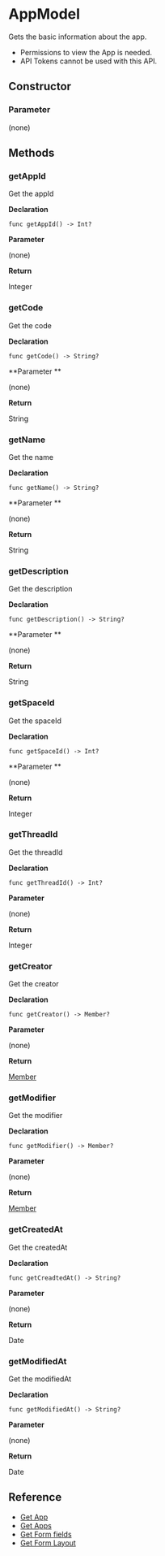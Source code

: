 # AppModel

Gets the basic information about the app.

- Permissions to view the App is needed.
- API Tokens cannot be used with this API.

## Constructor

### **Parameter**

(none)

## Methods

### getAppId

Get the appId

**Declaration**

```
func getAppId() -> Int?
```

**Parameter**

(none)

**Return**

Integer

### getCode

Get the code

**Declaration**

```
func getCode() -> String?
```

**Parameter **

(none)

**Return**

String

### getName

Get the name

**Declaration**

```
func getName() -> String?
```

**Parameter **

(none)

**Return**

String

### getDescription

Get the description

**Declaration**

```
func getDescription() -> String?
```

**Parameter **

(none)

**Return**

String

### getSpaceId

Get the spaceId

**Declaration**

```
func getSpaceId() -> Int?
```

**Parameter **

(none)

**Return**

Integer

### getThreadId

Get the threadId

**Declaration**

```
func getThreadId() -> Int?
```

**Parameter**

(none)

**Return**

Integer

### getCreator

Get the creator

**Declaration**

```
func getCreator() -> Member?
```

**Parameter**

(none)

**Return**

[Member](../member)

### getModifier

Get the modifier

**Declaration**

```
func getModifier() -> Member?
```

**Parameter**

(none)

**Return**

[Member](../member)

### getCreatedAt

Get the createdAt

**Declaration**

```
func getCreadtedAt() -> String?
```

**Parameter**

(none)

**Return**

Date

### getModifiedAt

Get the modifiedAt

**Declaration**

```
func getModifiedAt() -> String?
```

**Parameter**

(none)

**Return**

Date

## Reference

- [Get App](https://developer.kintone.io/hc/en-us/articles/212494888)
- [Get Apps](https://developer.kintone.io/hc/en-us/articles/115005336727)
- [Get Form fields](https://developer.kintone.io/hc/en-us/articles/115005509288)
- [Get Form Layout](https://developer.kintone.io/hc/en-us/articles/115005509068)